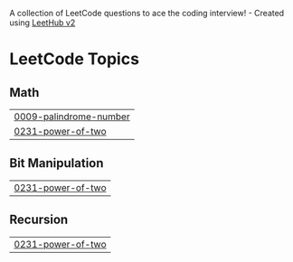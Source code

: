 A collection of LeetCode questions to ace the coding interview! - Created using [LeetHub v2](https://github.com/arunbhardwaj/LeetHub-2.0)
<!---LeetCode Topics Start-->
# LeetCode Topics
## Math
|  |
| ------- |
| [0009-palindrome-number](https://github.com/dishaa-g/Leetcode/tree/master/0009-palindrome-number) |
| [0231-power-of-two](https://github.com/dishaa-g/Leetcode/tree/master/0231-power-of-two) |
## Bit Manipulation
|  |
| ------- |
| [0231-power-of-two](https://github.com/dishaa-g/Leetcode/tree/master/0231-power-of-two) |
## Recursion
|  |
| ------- |
| [0231-power-of-two](https://github.com/dishaa-g/Leetcode/tree/master/0231-power-of-two) |
<!---LeetCode Topics End-->